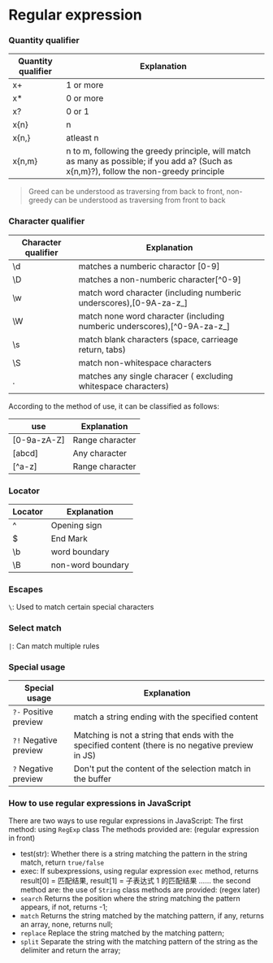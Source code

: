 Regular expression
===================

### Quantity qualifier

| Quantity qualifier|  Explanation |
|---|---|
| x+ |  1 or more |
| x* |  0 or more |
| x? |  0 or 1 |
| x{n} |  n |
| x{n,} |  atleast n |
| x{n,m} |  n to m, following the greedy principle, will match as many as possible; if you add a? (Such as x{n,m}?), follow the non-greedy principle |

>Greed can be understood as traversing from back to front, non-greedy can be understood as traversing from front to back

### Character qualifier

|Character qualifier|Explanation|
|---|---|
|\d| matches a numberic charactor [0-9]|
|\D| matches a non-numberic character[^0-9]|
|\w| match word character (including numberic underscores),[0-9A-za-z_]|
|\W| match none word character (including numberic underscores),[^0-9A-za-z_]|
|\s|match blank characters (space, carrieage return, tabs)|
|\S|match non-whitespace characters|
|.| matches any single characer ( excluding whitespace characters)|

According to the method of use, it can be classified as follows:

|use| Explanation|
|---|---|
|[0-9a-zA-Z]| Range character|
|[abcd]| Any character|
|[^a-z]| Range character|

### Locator


|Locator| Explanation|
|---|---|
|^| Opening sign|
|$| End Mark|
|\b| word boundary|
|\B| non-word boundary|

### Escapes
`\`: Used to match certain special characters


### Select match

`|`: Can match multiple rules


### Special usage
|Special usage| Explanation|
|---|---|
|`?-` Positive preview| match a string ending with the specified content|
|`?!` Negative preview| Matching is not a string that ends with the specified content (there is no negative preview in JS)|
|`?` Negative preview| Don't put the content of the selection match in the buffer|


### How to use regular expressions in JavaScript

There are two ways to use regular expressions in JavaScript:
The first method: using `RegExp` class
The methods provided are: (regular expression in front)


* test(str): Whether there is a string matching the pattern in the string match, return `true/false`
* exec: If subexpressions, using regular expression `exec` method, returns result[0] = 匹配结果, result[1] = 子表达式 1 的匹配结果 ……
the second method are: the use of `String` class 
methods are provided: (regex later)
* `search` Returns the position where the string matching the pattern appears, if not, returns -1;
* `match` Returns the string matched by the matching pattern, if any, returns an array, none, returns null;
* `replace` Replace the string matched by the matching pattern;
* `split` Separate the string with the matching pattern of the string as the delimiter and return the array;